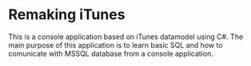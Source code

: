 # Remaking iTunes 
This is a console application based on iTunes datamodel using C#. The main purpose of this application is to learn basic SQL and how to comunicate with MSSQL database from a console application.
